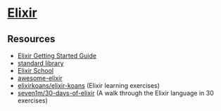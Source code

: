 # [Elixir](https://github.com/elixir-lang/elixir)

## Resources
- [Elixir Getting Started Guide](https://elixir-lang.org/getting-started/basic-types.html)
- [standard library](https://hexdocs.pm/elixir/Kernel.html)
- [Elixir School](https://elixirschool.com/en)
- [awesome-elixir](https://github.com/h4cc/awesome-elixir)
- [elixirkoans/elixir-koans](https://github.com/elixirkoans/elixir-koans) (Elixir learning exercises)
- [seven1m/30-days-of-elixir](https://github.com/seven1m/30-days-of-elixir) (A walk through the Elixir language in 30 exercises)
